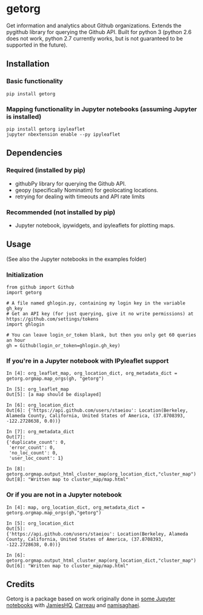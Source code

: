 # getorg
Get information and analytics about Github organizations. Extends the pygithub library for querying the Github API. Built for python 3 (python 2.6 does not work, python 2.7 currently works, but is not guaranteed to be supported in the future).

## Installation
### Basic functionality
    pip install getorg
### Mapping functionality in Jupyter notebooks (assuming Jupyter is installed)
    pip install getorg ipyleaflet
    jupyter nbextension enable --py ipyleaflet

## Dependencies
### Required (installed by pip)
* githubPy library for querying the Github API.
* geopy (specifically Nominatim) for geolocating locations.
* retrying for dealing with timeouts and API rate limits

### Recommended (not installed by pip)
* Jupyter notebook, ipywidgets, and ipyleaflets for plotting maps.

## Usage
(See also the Jupyter notebooks in the examples folder)
### Initialization
    from github import Github
    import getorg
    
    # A file named ghlogin.py, containing my login key in the variable gh_key
    # Get an API key (for just querying, give it no write permissions) at https://github.com/settings/tokens
    import ghlogin
    
    # You can leave login_or_token blank, but then you only get 60 queries an hour
    gh = Github(login_or_token=ghlogin.gh_key)
    
### If you're in a Jupyter notebook with IPyleaflet support
    In [4]: org_leaflet_map, org_location_dict, org_metadata_dict = getorg.orgmap.map_orgs(gh, "getorg")

    In [5]: org_leaflet_map
    Out[5]: [a map should be displayed]

    In [6]: org_location_dict
    Out[6]: {'https://api.github.com/users/staeiou': Location(Berkeley, Alameda County, California, United States of America, (37.8708393, -122.2728638, 0.0))}
    
    In [7]: org_metadata_dict
    Out[7]: 
    {'duplicate_count': 0,
     'error_count': 0,
     'no_loc_count': 0,
     'user_loc_count': 1}
     
    In [8]: getorg.orgmap.output_html_cluster_map(org_location_dict,"cluster_map")
    Out[8]: "Written map to cluster_map/map.html"
    
### Or if you are not in a Jupyter notebook
    In [4]: map, org_location_dict, org_metadata_dict = getorg.orgmap.map_orgs(gh,"getorg")
    
    In [5]: org_location_dict
    Out[5]: 
    {'https://api.github.com/users/staeiou': Location(Berkeley, Alameda County, California, United States of America, (37.8708393, -122.2728638, 0.0))}
    
    In [6]: getorg.orgmap.output_html_cluster_map(org_location_dict,"cluster_map")
    Out[6]: "Written map to cluster_map/map.html"

## Credits

Getorg is a package based on work originally done in [some Jupyter notebooks](https://github.com/staeiou/github-analytics) with [JamiesHQ](https://github.com/JamiesHQ), [Carreau](https://github.com/Carreau) and [namisaghaei](https://github.com/namisaghaei).

